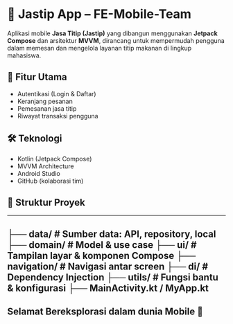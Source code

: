# 📱 Jastip App – FE-Mobile-Team

Aplikasi mobile **Jasa Titip (Jastip)** yang dibangun menggunakan **Jetpack Compose** dan arsitektur **MVVM**, dirancang untuk mempermudah pengguna dalam memesan dan mengelola layanan titip makanan di lingkup mahasiswa.

## 🚀 Fitur Utama
- Autentikasi (Login & Daftar)
- Keranjang pesanan
- Pemesanan jasa titip
- Riwayat transaksi pengguna

## 🛠️ Teknologi
- Kotlin (Jetpack Compose)
- MVVM Architecture
- Android Studio
- GitHub (kolaborasi tim)

## 📂 Struktur Proyek
---
├── data/ # Sumber data: API, repository, local
├── domain/ # Model & use case
├── ui/ # Tampilan layar & komponen Compose
├── navigation/ # Navigasi antar screen
├── di/ # Dependency Injection
├── utils/ # Fungsi bantu & konfigurasi
├── MainActivity.kt / MyApp.kt
---

## Selamat Bereksplorasi dalam dunia Mobile 📱
